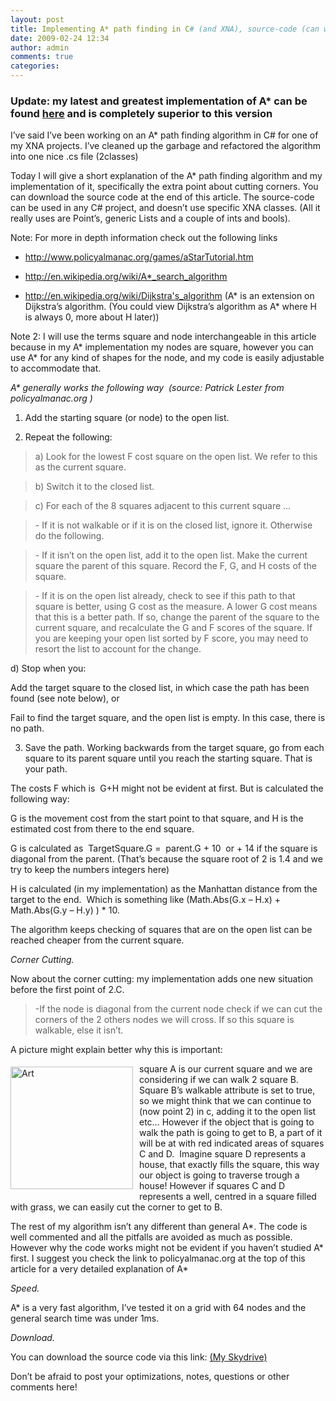 ```yaml
---
layout: post
title: Implementing A* path finding in C# (and XNA), source-code (can we cut the corner?)
date: 2009-02-24 12:34
author: admin
comments: true
categories:
---
```


<h3>Update: my latest and greatest implementation of A* can be found <a href="http://roy-t.nl/2011/09/24/another-faster-version-of-a-2d3d-in-c.html">here</a> and is completely superior to this version</h3>

I’ve said I’ve been working on an A* path finding algorithm in C# for one of my XNA projects. I’ve cleaned up the garbage and refactored the algorithm into one nice .cs file (2classes)

Today I will give a short explanation of the A* path finding algorithm and my implementation of it, specifically the extra point about cutting corners. You can download the source code at the end of this article. The source-code can be used in any C# project, and doesn’t use specific XNA classes. (All it really uses are Point’s, generic Lists and a couple of ints and bools).

Note: For more in depth information check out the following links

- <a title="http://www.policyalmanac.org/games/aStarTutorial.htm" href="http://www.policyalmanac.org/games/aStarTutorial.htm">http://www.policyalmanac.org/games/aStarTutorial.htm</a>

- <a title="http://en.wikipedia.org/wiki/A*_search_algorithm" href="http://en.wikipedia.org/wiki/A*_search_algorithm">http://en.wikipedia.org/wiki/A*_search_algorithm</a>

- <a title="http://en.wikipedia.org/wiki/Dijkstra's_algorithm" href="http://en.wikipedia.org/wiki/Dijkstra's_algorithm">http://en.wikipedia.org/wiki/Dijkstra's_algorithm</a> (A* is an extension on Dijkstra’s algorithm. (You could view Dijkstra’s algorithm as A* where H is always 0, more about H later))

Note 2: I will use the terms square and node interchangeable in this article because in my A* implementation my nodes are square, however you can use A* for any kind of shapes for the node, and my code is easily adjustable to accommodate that.

<em>A* generally works the following way  (source: Patrick Lester from policyalmanac.org )

</em>

1) Add the starting square (or node) to the open list.

2) Repeat the following:
<blockquote>a) Look for the lowest F cost square on the open list. We refer to this as the current square.</blockquote>
<blockquote>b) Switch it to the closed list.</blockquote>
<blockquote>c) For each of the 8 squares adjacent to this current square …</blockquote>
<blockquote>- If it is not walkable or if it is on the closed list, ignore it. Otherwise do the following.</blockquote>
<blockquote>- If it isn’t on the open list, add it to the open list. Make the current square the parent of this square. Record the F, G, and H costs of the square.</blockquote>
<blockquote>- If it is on the open list already, check to see if this path to that square is better, using G cost as the measure. A lower G cost means that this is a better path. If so, change the parent of the square to the current square, and recalculate the G and F scores of the square. If you are keeping your open list sorted by F score, you may need to resort the list to account for the change.</blockquote>
d) Stop when you:

Add the target square to the closed list, in which case the path has been found (see note below), or

Fail to find the target square, and the open list is empty. In this case, there is no path.

3) Save the path. Working backwards from the target square, go from each square to its parent square until you reach the starting square. That is your path.

The costs F which is  G+H might not be evident at first. But is calculated the following way:

G is the movement cost from the start point to that square, and H is the estimated cost from there to the end square.

G is calculated as  TargetSquare.G =  parent.G + 10  or + 14 if the square is diagonal from the parent. (That’s because the square root of 2 is 1.4 and we try to keep the numbers integers here)

H is calculated (in my implementation) as the Manhattan distance from the target to the end.  Which is something like (Math.Abs(G.x – H.x) + Math.Abs(G.y – H.y) ) * 10.

The algorithm keeps checking of squares that are on the open list can be reached cheaper from the current square.

<em>Corner Cutting.</em>

Now about the corner cutting: my implementation adds one new situation before the first point of 2.C.
<blockquote>-If the node is diagonal from the current node check if we can cut the corners of the 2 others nodes we will cross. If so this square is walkable, else it isn’t.</blockquote>
A picture might explain better why this is important:

<a href="http://royalexander.files.wordpress.com/2009/02/art.jpg"><img style="display:inline;border-width:0;margin:5px 10px 5px 0;" title="Art" src="http://royalexander.files.wordpress.com/2009/02/art-thumb.jpg" border="0" alt="Art" width="196" height="196" align="left" /></a>

square A is our current square and we are considering if we can walk 2 square B. Square B’s walkable attribute is set to true, so we might think that we can continue to (now point 2) in c, adding it to the open list etc… However if the object that is going to walk the path is going to get to B, a part of it will be at with red indicated areas of squares C and D.  Imagine square D represents a house, that exactly fills the square, this way our object is going to traverse trough a house! However if squares C and D represents a well, centred in a square filled with grass, we can easily cut the corner to get to B.

The rest of my algorithm isn’t any different than general A*. The code is well commented and all the pitfalls are avoided as much as possible. However why the code works might not be evident if you haven’t studied A* first. I suggest you check the link to policyalmanac.org at the top of this article for a very detailed explanation of A*

<em>Speed.</em>

A* is a very fast algorithm, I’ve tested it on a grid with 64 nodes and the general search time was under 1ms.

<em>Download.</em>

You can download the source code via this link: <a href="http://cid-64e785655f2eee72.skydrive.live.com/self.aspx/.Public/XNA3/A-Star-Pathfinding.cs?ccr=480" target="_blank">(My Skydrive)</a>

Don’t be afraid to post your optimizations, notes, questions or other comments here!